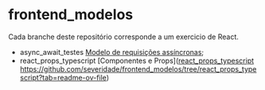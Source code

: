 # frontend_modelos
Cada branche deste repositório corresponde a um exercicio de React. 

- async_await_testes [Modelo de requisições assíncronas](https://github.com/severidade/frontend_modelos/tree/async_await_testes);
- react_props_typescript [Componentes e Props]([react_props_typescript
](https://github.com/severidade/frontend_modelos/tree/react_props_typescript?tab=readme-ov-file)https://github.com/severidade/frontend_modelos/tree/react_props_typescript?tab=readme-ov-file)
